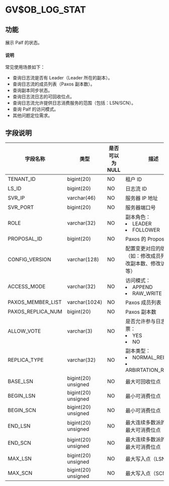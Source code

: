 # GV$OB_LOG_STAT
## 功能
展示 Palf 的状态。

  <main id="notice" type='explain'>
    <h4>说明</h4>
    <p>常见使用场景如下：</p>
    <ul>
    <li>查询日志流是否有 Leader（Leader 所在的副本）。</li>
    <li>查询日志流的成员列表（Paxos 副本数）。</li>
    <li>查询副本同步状态。</li>
    <li>查询日志流日志的可回收位点。</li>
    <li>查询日志流允许提供日志消费服务的范围（包括：LSN/SCN）。</li>
    <li>查询 Palf 的访问模式。</li>
    <li>其他问题定位需求。</li>
    </ul>
  </main>

## 字段说明

| 字段名称 | 类型 | 是否可以为 NULL | 描述 |
| --- | --- | --- | --- |
| TENANT_ID | bigint(20) | NO | 租户 ID |
| LS_ID | bigint(20) | NO | 日志流 ID |
| SVR_IP | varchar(46) | NO | 服务器 IP 地址 |
| SVR_PORT | bigint(20) | NO | 服务器端口号 |
| ROLE | varchar(32) | NO | 副本角色：<li>LEADER<li>FOLLOWER |
| PROPOSAL_ID | bigint(20) | NO | Paxos 的 Proposal ID |
| CONFIG_VERSION | varchar(128) | NO | 配置变更对应的版本号（如：修改成员列表、修改副本数、修改访问模式等） |
| ACCESS_MODE | varchar(32) | NO | 访问模式：<li>APPEND<li>RAW_WRITE |
| PAXOS_MEMBER_LIST | varchar(1024) | NO | Paxos 成员列表 |
| PAXOS_REPLICA_NUM | bigint(20) | NO | Paxos 副本数 |
| ALLOW_VOTE | varchar(3) | NO | 是否允许参与日志同步投票：<li>YES<li>NO |
| REPLICA_TYPE | varchar(32) | NO | 副本类型：<li>NORMAL_REPLICA<li>ARBIRTATION_REPLICA |
| BASE_LSN | bigint(20) unsigned | NO | 最大可回收位点 |
| BEGIN_LSN | bigint(20) unsigned | NO | 最小可消费位点（LSN） |
| BEGIN_SCN | bigint(20) unsigned | NO | 最小可消费位点（SCN） |
| END_LSN | bigint(20) unsigned | NO | 最大连续多数派的位点/最大可消费位点（LSN） |
| END_SCN | bigint(20) unsigned | NO | 最大连续多数派的位点/最大可消费位点（SCN） |
| MAX_LSN | bigint(20) unsigned | NO | 最大写入点（LSN） |
| MAX_SCN | bigint(20) unsigned | NO | 最大写入点（SCN） |
